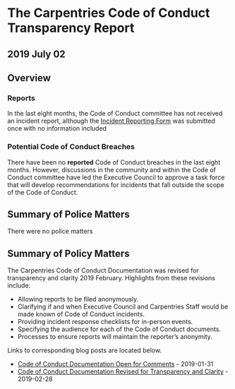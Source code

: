 # The Carpentries Code of Conduct Transparency Report
## 2019 July 02

## Overview

### Reports

In the last eight months, the Code of Conduct committee has not received an incident report, although the [Incident Reporting Form](https://docs.google.com/forms/d/e/1FAIpQLSdi0wbplgdydl_6rkVtBIVWbb9YNOHQP_XaANDClmVNu0zs-w/viewform) was submitted once with no information included

### Potential Code of Conduct Breaches  
There have been no **reported** Code of Conduct breaches in the last eight months. However, discussions in the community and within the Code of Conduct committee have led the Executive Council to approve a task force that will develop recommendations for incidents that fall outside the scope of the Code of Conduct.

## Summary of Police Matters
There were no police matters

## Summary of Policy Matters
The Carpentries Code of Conduct Documentation was revised for transparency and clarity 2019 February. Highlights from these revisions include:

- Allowing reports to be filed anonymously.  
- Clarifying if and when Executive Council and Carpentries Staff would be made known of Code of Conduct incidents.  
- Providing incident response checklists for in-person events.  
- Specifying the audience for each of the Code of Conduct documents.  
- Processes to ensure reports will maintain the reporter’s anonymity.  

Links to corresponding blog posts are located below.

- [Code of Conduct Documentation Open for Comments](https://carpentries.org/blog/2019/01/coc-documentation-rfc/) - 2019-01-31
- [Code of Conduct Documentation Revised for Transparency and Clarity](https://carpentries.org/blog/2019/02/coc-documentation-release/) -  2019-02-28

